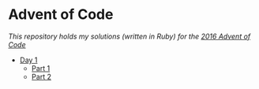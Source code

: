 # Advent of Code
_This repository holds my solutions (written in Ruby) for the [2016 Advent of Code](http://adventofcode.com/2016)_

* [Day 1](day1)
	* [Part 1](day1/part1.rb)
	* [Part 2](day1/part2.rb)